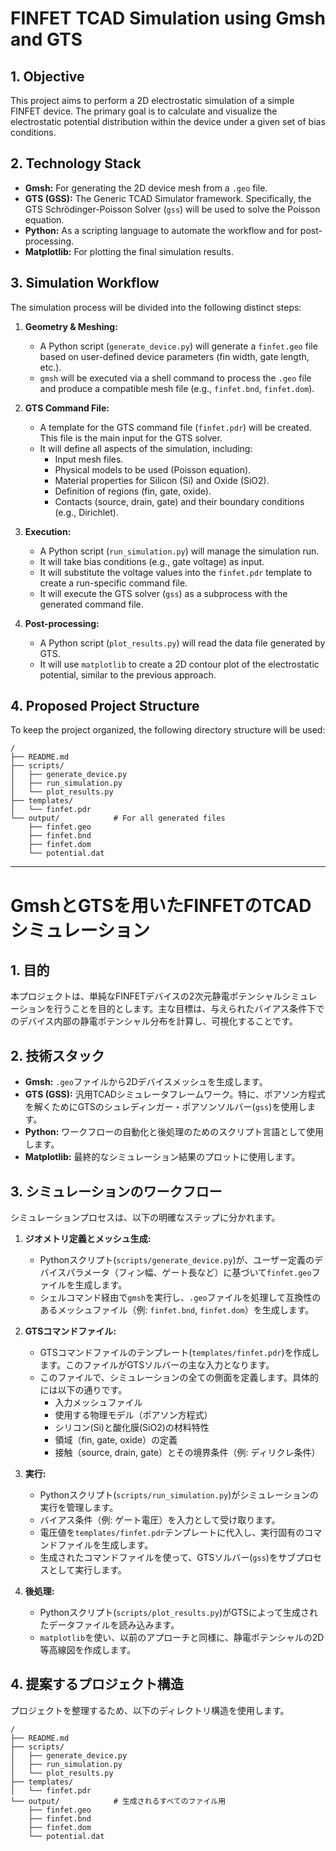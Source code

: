 # FINFET TCAD Simulation using Gmsh and GTS

## 1. Objective

This project aims to perform a 2D electrostatic simulation of a simple FINFET device. The primary goal is to calculate and visualize the electrostatic potential distribution within the device under a given set of bias conditions.

## 2. Technology Stack

*   **Gmsh:** For generating the 2D device mesh from a `.geo` file.
*   **GTS (GSS):** The Generic TCAD Simulator framework. Specifically, the GTS Schrödinger-Poisson Solver (`gss`) will be used to solve the Poisson equation.
*   **Python:** As a scripting language to automate the workflow and for post-processing.
*   **Matplotlib:** For plotting the final simulation results.

## 3. Simulation Workflow

The simulation process will be divided into the following distinct steps:

1.  **Geometry & Meshing:**
    *   A Python script (`generate_device.py`) will generate a `finfet.geo` file based on user-defined device parameters (fin width, gate length, etc.).
    *   `gmsh` will be executed via a shell command to process the `.geo` file and produce a compatible mesh file (e.g., `finfet.bnd`, `finfet.dom`).

2.  **GTS Command File:**
    *   A template for the GTS command file (`finfet.pdr`) will be created. This file is the main input for the GTS solver.
    *   It will define all aspects of the simulation, including:
        *   Input mesh files.
        *   Physical models to be used (Poisson equation).
        *   Material properties for Silicon (Si) and Oxide (SiO2).
        *   Definition of regions (fin, gate, oxide).
        *   Contacts (source, drain, gate) and their boundary conditions (e.g., Dirichlet).

3.  **Execution:**
    *   A Python script (`run_simulation.py`) will manage the simulation run.
    *   It will take bias conditions (e.g., gate voltage) as input.
    *   It will substitute the voltage values into the `finfet.pdr` template to create a run-specific command file.
    *   It will execute the GTS solver (`gss`) as a subprocess with the generated command file.

4.  **Post-processing:**
    *   A Python script (`plot_results.py`) will read the data file generated by GTS.
    *   It will use `matplotlib` to create a 2D contour plot of the electrostatic potential, similar to the previous approach.

## 4. Proposed Project Structure

To keep the project organized, the following directory structure will be used:

```
/
├── README.md
├── scripts/
│   ├── generate_device.py
│   ├── run_simulation.py
│   └── plot_results.py
├── templates/
│   └── finfet.pdr
└── output/            # For all generated files
    ├── finfet.geo
    ├── finfet.bnd
    ├── finfet.dom
    └── potential.dat
```

---

# GmshとGTSを用いたFINFETのTCADシミュレーション

## 1. 目的

本プロジェクトは、単純なFINFETデバイスの2次元静電ポテンシャルシミュレーションを行うことを目的とします。主な目標は、与えられたバイアス条件下でのデバイス内部の静電ポテンシャル分布を計算し、可視化することです。

## 2. 技術スタック

*   **Gmsh:** `.geo`ファイルから2Dデバイスメッシュを生成します。
*   **GTS (GSS):** 汎用TCADシミュレータフレームワーク。特に、ポアソン方程式を解くためにGTSのシュレディンガー・ポアソンソルバー(`gss`)を使用します。
*   **Python:** ワークフローの自動化と後処理のためのスクリプト言語として使用します。
*   **Matplotlib:** 最終的なシミュレーション結果のプロットに使用します。

## 3. シミュレーションのワークフロー

シミュレーションプロセスは、以下の明確なステップに分かれます。

1.  **ジオメトリ定義とメッシュ生成:**
    *   Pythonスクリプト(`scripts/generate_device.py`)が、ユーザー定義のデバイスパラメータ（フィン幅、ゲート長など）に基づいて`finfet.geo`ファイルを生成します。
    *   シェルコマンド経由で`gmsh`を実行し、`.geo`ファイルを処理して互換性のあるメッシュファイル（例: `finfet.bnd`, `finfet.dom`）を生成します。

2.  **GTSコマンドファイル:**
    *   GTSコマンドファイルのテンプレート(`templates/finfet.pdr`)を作成します。このファイルがGTSソルバーの主な入力となります。
    *   このファイルで、シミュレーションの全ての側面を定義します。具体的には以下の通りです。
        *   入力メッシュファイル
        *   使用する物理モデル（ポアソン方程式）
        *   シリコン(Si)と酸化膜(SiO2)の材料特性
        *   領域（fin, gate, oxide）の定義
        *   接触（source, drain, gate）とその境界条件（例: ディリクレ条件）

3.  **実行:**
    *   Pythonスクリプト(`scripts/run_simulation.py`)がシミュレーションの実行を管理します。
    *   バイアス条件（例: ゲート電圧）を入力として受け取ります。
    *   電圧値を`templates/finfet.pdr`テンプレートに代入し、実行固有のコマンドファイルを生成します。
    *   生成されたコマンドファイルを使って、GTSソルバー(`gss`)をサブプロセスとして実行します。

4.  **後処理:**
    *   Pythonスクリプト(`scripts/plot_results.py`)がGTSによって生成されたデータファイルを読み込みます。
    *   `matplotlib`を使い、以前のアプローチと同様に、静電ポテンシャルの2D等高線図を作成します。

## 4. 提案するプロジェクト構造

プロジェクトを整理するため、以下のディレクトリ構造を使用します。

```
/
├── README.md
├── scripts/
│   ├── generate_device.py
│   ├── run_simulation.py
│   └── plot_results.py
├── templates/
│   └── finfet.pdr
└── output/            # 生成されるすべてのファイル用
    ├── finfet.geo
    ├── finfet.bnd
    ├── finfet.dom
    └── potential.dat
```